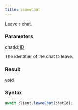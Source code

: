 ```yaml
---
title: leaveChat
---
```


Leave a chat.


### Parameters 

<div class="flex flex-col gap-3"><div><div class="font-mono"><span class="font-bold">chatId</span><span class="opacity-50">:</span> <a href="/types/id"  >ID</a></div><div class="pl-3"><div class="no-margin">

The identifier of the chat to leave.

</div></div></div></div>

### Result 

<div class="font-mono"><span>void</span></div>

### Syntax

```ts
await client.leaveChat(chatId);
```



